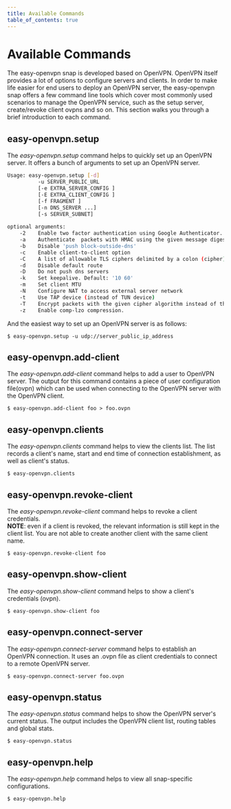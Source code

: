 ```yaml
---
title: Available Commands
table_of_contents: true
---
```


# Available Commands

The easy-openvpn snap is developed based on OpenVPN. OpenVPN itself
provides a lot of options to configure servers and clients. In order to make life easier
for end users to deploy an OpenVPN server, the easy-openvpn snap offers a few command line tools which cover
most commonly used scenarios to manage the OpenVPN service, such as the setup server, create/revoke
client ovpns and so on. This section walks you through a brief introduction to each command.

## easy-openvpn.setup 

The *easy-openvpn.setup* command helps to quickly set up an OpenVPN server.
It offers a bunch of arguments to set up an OpenVPN server.

``` bash
Usage: easy-openvpn.setup [-d]
          -u SERVER_PUBLIC_URL
          [-e EXTRA_SERVER_CONFIG ]
          [-E EXTRA_CLIENT_CONFIG ]
          [-f FRAGMENT ]
          [-n DNS_SERVER ...]
          [-s SERVER_SUBNET]
        
optional arguments:
    -2    Enable two factor authentication using Google Authenticator.
    -a    Authenticate  packets with HMAC using the given message digest algorithm (auth).
    -b    Disable 'push block-outside-dns'
    -c    Enable client-to-client option
    -C    A list of allowable TLS ciphers delimited by a colon (cipher).
    -d    Disable default route
    -D    Do not push dns servers
    -k    Set keepalive. Default: '10 60'
    -m    Set client MTU
    -N    Configure NAT to access external server network
    -t    Use TAP device (instead of TUN device)
    -T    Encrypt packets with the given cipher algorithm instead of the default one (tls-cipher).
    -z    Enable comp-lzo compression.
```

And the easiest way to set up an OpenVPN server is as follows:

```
$ easy-openvpn.setup -u udp://server_public_ip_address
```

## easy-openvpn.add-client

The *easy-openvpn.add-client* command helps to add a user to OpenVPN server.
The output for this command contains a piece of user configuration file(ovpn) which can be used when 
connecting to the OpenVPN server with the OpenVPN client.

```
$ easy-openvpn.add-client foo > foo.ovpn
```

## easy-openvpn.clients

The *easy-openvpn.clients* command helps to view the clients list. The list records a client's name, 
start and end time of connection establishment, as well as client's status.

```
$ easy-openvpn.clients
```

## easy-openvpn.revoke-client

The *easy-openvpn.revoke-client* command helps to revoke a client credentials.  
**NOTE**: even if a client is revoked, the relevant information is still kept in the client list.
You are not able to create another client with the same client name.

```
$ easy-openvpn.revoke-client foo
```

## easy-openvpn.show-client

The *easy-openvpn.show-client* command helps to show a client's credentials (ovpn).

```
$ easy-openvpn.show-client foo
```


## easy-openvpn.connect-server

The *easy-openvpn.connect-server* command helps to establish an OpenVPN connection.
It uses an .ovpn file as client credentials to connect to a remote OpenVPN server.

```
$ easy-openvpn.connect-server foo.ovpn
```

## easy-openvpn.status

The *easy-openvpn.status* command helps to show the OpenVPN server's current status.
The output includes the OpenVPN client list, routing tables and global stats.

```
$ easy-openvpn.status
```

## easy-openvpn.help

The *easy-openvpn.help* command helps to view all snap-specific configurations.

```
$ easy-openvpn.help
```
